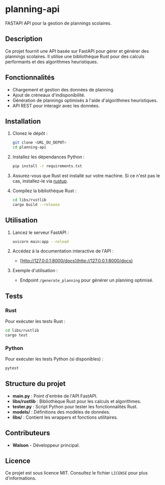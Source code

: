 # planning-api

FASTAPI API pour la gestion de plannings scolaires.

## Description

Ce projet fournit une API basée sur FastAPI pour gérer et générer des plannings scolaires. Il utilise une bibliothèque Rust pour des calculs performants et des algorithmes heuristiques.

## Fonctionnalités

- Chargement et gestion des données de planning.
- Ajout de créneaux d'indisponibilité.
- Génération de plannings optimisés à l'aide d'algorithmes heuristiques.
- API REST pour interagir avec les données.

## Installation

1. Clonez le dépôt :
   ```bash
   git clone <URL_DU_DEPOT>
   cd planning-api
   ```

2. Installez les dépendances Python :
   ```bash
   pip install -r requirements.txt
   ```

3. Assurez-vous que Rust est installé sur votre machine. Si ce n'est pas le cas, installez-le via [rustup](https://rustup.rs/).

4. Compilez la bibliothèque Rust :
   ```bash
   cd libs/rustlib
   cargo build --release
   ```

## Utilisation

1. Lancez le serveur FastAPI :
   ```bash
   uvicorn main:app --reload
   ```

2. Accédez à la documentation interactive de l'API :
   - [http://127.0.0.1:8000/docs](http://127.0.0.1:8000/docs)

3. Exemple d'utilisation :
   - Endpoint `/generate_planning` pour générer un planning optimisé.

## Tests

### Rust

Pour exécuter les tests Rust :
```bash
cd libs/rustlib
cargo test
```

### Python

Pour exécuter les tests Python (si disponibles) :
```bash
pytest
```

## Structure du projet

- **main.py** : Point d'entrée de l'API FastAPI.
- **libs/rustlib** : Bibliothèque Rust pour les calculs et algorithmes.
- **tester.py** : Script Python pour tester les fonctionnalités Rust.
- **models/** : Définitions des modèles de données.
- **libs/** : Contient les wrappers et fonctions utilitaires.

## Contributeurs

- **Walson** - Développeur principal.

## Licence

Ce projet est sous licence MIT. Consultez le fichier `LICENSE` pour plus d'informations.
